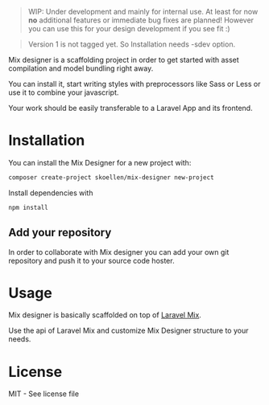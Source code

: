 > WIP: Under development and mainly for internal use. At least for now **no** additional features or immediate bug fixes are planned! However you can use this for your design development if you see fit :)

> Version 1 is not tagged yet. So Installation needs -sdev option.

Mix designer is a scaffolding project in order to get started with asset compilation and model bundling right away.

You can install it, start writing styles with preprocessors like Sass or Less or use it to combine your javascript.

Your work should be easily transferable to a Laravel App and its frontend.

# Installation

You can install the Mix Designer for a new project with:

```bash
composer create-project skoellen/mix-designer new-project
```

Install dependencies with

```bash
npm install
```

## Add your repository

In order to collaborate with Mix designer you can add your own git repository and push it to your source code hoster.

# Usage

Mix designer is basically scaffolded on top of [Laravel Mix](https://github.com/JeffreyWay/laravel-mix).

Use the api of Laravel Mix and customize Mix Designer structure to your needs.

# License

MIT - See license file